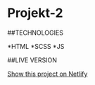 # Projekt-2
##TECHNOLOGIES

*HTML
*SCSS
*JS

##LIVE VERSION

[Show this project on Netlify](https://loving-keller-0a8d53.netlify.app)
